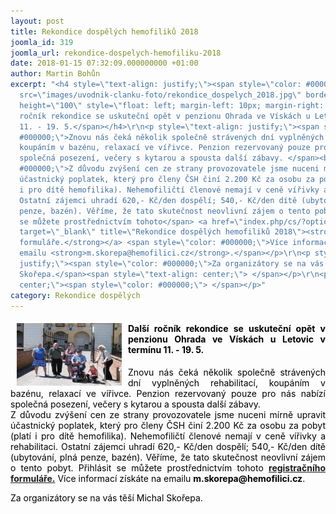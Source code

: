 ```yaml
---
layout: post
title: Rekondice dospělých hemofiliků 2018
joomla_id: 319
joomla_url: rekondice-dospelych-hemofiliku-2018
date: 2018-01-15 07:32:09.000000000 +01:00
author: Martin Bohůn
excerpt: "<h4 style=\"text-align: justify;\"><span style=\"color: #000000;\"><img
  src=\"images/uvodnik-clanku-foto/rekondice_dospelych_2018.jpg\" border=\"0\" width=\"168\"
  height=\"100\" style=\"float: left; margin-left: 10px; margin-right: 10px;\" />Další
  ročník rekondice se uskuteční opět v penzionu Ohrada ve Vískách u Letovic v termínu
  11. - 19. 5.</span></h4>\r\n<p style=\"text-align: justify;\"><span style=\"color:
  #000000;\">Znovu nás čeká několik společně strávených dní vyplněných rehabilitací,
  koupáním v bazénu, relaxací ve vířivce. Penzion rezervovaný pouze pro nás nabízí
  společná posezení, večery s kytarou a spousta další zábavy. </span><br /><span style=\"color:
  #000000;\">Z důvodu zvýšení cen ze strany provozovatele jsme nuceni mírně upravit
  účastnický poplatek, který pro členy ČSH činí 2.200 Kč za osobu za pobyt (platí
  i pro dítě hemofilika). Nehemofiličtí členové nemají v ceně vířivky a rehabilitaci.
  Ostatní zájemci uhradí 620,- Kč/den dospělí; 540,- Kč/den dítě (ubytování, plná
  penze, bazén). Věříme, že tato skutečnost neovlivní zájem o tento pobyt. Přihlásit
  se můžete prostřednictvím tohoto</span> <a href=\"index.php/cs/?option=com_chronoforms&amp;chronoform=PrihlaskaOhrada-2018\"
  target=\"_blank\" title=\"Rekondice dospělých hemofiliků 2018\"><strong>registračního
  formuláře.</strong></a> <span style=\"color: #000000;\">Více informací získáte na
  emailu <strong>m.skorepa@hemofilici.cz</strong>.</span></p>\r\n<p style=\"text-align:
  justify;\"><span style=\"color: #000000;\">Za organizátory se na vás těší Michal
  Skořepa.</span><span style=\"text-align: center;\"> </span></p>\r\n<p style=\"text-align:
  center;\"><span style=\"color: #000000;\"> </span></p>"
category: Rekondice dospělých
---
```

<h4 style="text-align: justify;"><span style="color: #000000;"><img src="images/uvodnik-clanku-foto/rekondice_dospelych_2018.jpg" border="0" width="168" height="100" style="float: left; margin-left: 10px; margin-right: 10px;" />Další ročník rekondice se uskuteční opět v penzionu Ohrada ve Vískách u Letovic v termínu 11. - 19. 5.</span></h4>

<p style="text-align: justify;"><span style="color: #000000;">Znovu nás čeká několik společně strávených dní vyplněných rehabilitací, koupáním v bazénu, relaxací ve vířivce. Penzion rezervovaný pouze pro nás nabízí společná posezení, večery s kytarou a spousta další zábavy. </span><br /><span style="color: #000000;">Z důvodu zvýšení cen ze strany provozovatele jsme nuceni mírně upravit účastnický poplatek, který pro členy ČSH činí 2.200 Kč za osobu za pobyt (platí i pro dítě hemofilika). Nehemofiličtí členové nemají v ceně vířivky a rehabilitaci. Ostatní zájemci uhradí 620,- Kč/den dospělí; 540,- Kč/den dítě (ubytování, plná penze, bazén). Věříme, že tato skutečnost neovlivní zájem o tento pobyt. Přihlásit se můžete prostřednictvím tohoto</span> <a href="index.php/cs/?option=com_chronoforms&amp;chronoform=PrihlaskaOhrada-2018" target="_blank" title="Rekondice dospělých hemofiliků 2018"><strong>registračního formuláře.</strong></a> <span style="color: #000000;">Více informací získáte na emailu <strong>m.skorepa@hemofilici.cz</strong>.</span></p>

<p style="text-align: justify;"><span style="color: #000000;">Za organizátory se na vás těší Michal Skořepa.</span><span style="text-align: center;"> </span></p>

<p style="text-align: center;"><span style="color: #000000;"> </span></p>
